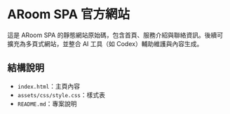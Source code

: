 # ARoom SPA 官方網站

這是 ARoom SPA 的靜態網站原始碼，包含首頁、服務介紹與聯絡資訊。後續可擴充為多頁式網站，並整合 AI 工具（如 Codex）輔助維護與內容生成。

## 結構說明

- `index.html`：主頁內容
- `assets/css/style.css`：樣式表
- `README.md`：專案說明
